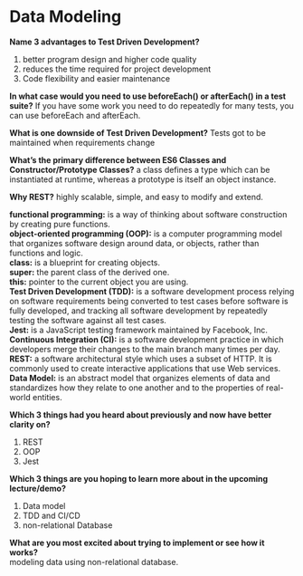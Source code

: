 # Data Modeling  

**Name 3 advantages to Test Driven Development?**
1. better program design and higher code quality
2. reduces the time required for project development
3. Code flexibility and easier maintenance  

**In what case would you need to use beforeEach() or afterEach() in a test suite?**
If you have some work you need to do repeatedly for many tests, you can use beforeEach and afterEach.

**What is one downside of Test Driven Development?**
Tests got to be maintained when requirements change 

**What’s the primary difference between ES6 Classes and Constructor/Prototype Classes?**
 a class defines a type which can be instantiated at runtime, whereas a prototype is itself an object instance.

**Why REST?**
highly scalable, simple, and easy to modify and extend.


**functional programming:** is a way of thinking about software construction by creating pure functions.  
**object-oriented programming (OOP):** is a computer programming model that organizes software design around data, or objects, rather than functions and logic.  
**class:** is a blueprint for creating objects.  
**super:** the parent class of the derived one.  
**this:** pointer to the current object you are using.  
**Test Driven Development (TDD):** is a software development process relying on software requirements being converted to test cases before software is fully developed, and tracking all software development by repeatedly testing the software against all test cases.  
**Jest:** is a JavaScript testing framework maintained by Facebook, Inc.  
**Continuous Integration (CI):** is a software development practice in which developers merge their changes to the main branch many times per day.  
**REST:** a software architectural style which uses a subset of HTTP. It is commonly used to create interactive applications that use Web services. 
**Data Model:**  is an abstract model that organizes elements of data and standardizes how they relate to one another and to the properties of real-world entities.  


**Which 3 things had you heard about previously and now have better clarity on?**  
1. REST
2. OOP
3. Jest

**Which 3 things are you hoping to learn more about in the upcoming lecture/demo?**
1. Data model
2. TDD and CI/CD
3. non-relational Database  

**What are you most excited about trying to implement or see how it works?**  
modeling data using non-relational database.
